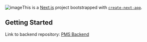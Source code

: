 ![image](https://github.com/AndrewNguyen-05/pms-fe/assets/92096267/c022beaa-826d-4d04-be0b-6561bc1f0b58)This is a [Next.js](https://nextjs.org/) project bootstrapped with [`create-next-app`](https://github.com/vercel/next.js/tree/canary/packages/create-next-app).

## Getting Started
Link to backend repository: [PMS Backend](https://github.com/Marowota/PMS-BE)
